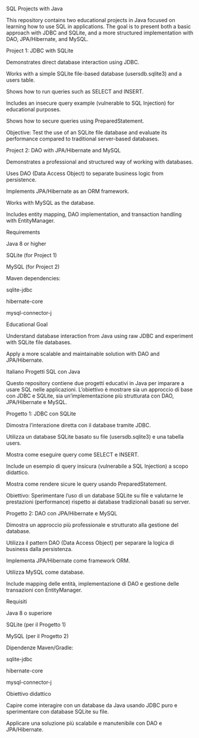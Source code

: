 SQL Projects with Java

This repository contains two educational projects in Java focused on learning how to use SQL in applications.
The goal is to present both a basic approach with JDBC and SQLite, and a more structured implementation with DAO, JPA/Hibernate, and MySQL.

Project 1: JDBC with SQLite

Demonstrates direct database interaction using JDBC.

Works with a simple SQLite file-based database (usersdb.sqlite3) and a users table.

Shows how to run queries such as SELECT and INSERT.

Includes an insecure query example (vulnerable to SQL Injection) for educational purposes.

Shows how to secure queries using PreparedStatement.

Objective: Test the use of an SQLite file database and evaluate its performance compared to traditional server-based databases.

Project 2: DAO with JPA/Hibernate and MySQL

Demonstrates a professional and structured way of working with databases.

Uses DAO (Data Access Object) to separate business logic from persistence.

Implements JPA/Hibernate as an ORM framework.

Works with MySQL as the database.

Includes entity mapping, DAO implementation, and transaction handling with EntityManager.

Requirements

Java 8 or higher

SQLite (for Project 1)

MySQL (for Project 2)

Maven dependencies:

sqlite-jdbc

hibernate-core

mysql-connector-j

Educational Goal

Understand database interaction from Java using raw JDBC and experiment with SQLite file databases.

Apply a more scalable and maintainable solution with DAO and JPA/Hibernate.

Italiano
Progetti SQL con Java

Questo repository contiene due progetti educativi in Java per imparare a usare SQL nelle applicazioni.
L’obiettivo è mostrare sia un approccio di base con JDBC e SQLite, sia un’implementazione più strutturata con DAO, JPA/Hibernate e MySQL.

Progetto 1: JDBC con SQLite

Dimostra l’interazione diretta con il database tramite JDBC.

Utilizza un database SQLite basato su file (usersdb.sqlite3) e una tabella users.

Mostra come eseguire query come SELECT e INSERT.

Include un esempio di query insicura (vulnerabile a SQL Injection) a scopo didattico.

Mostra come rendere sicure le query usando PreparedStatement.

Obiettivo: Sperimentare l’uso di un database SQLite su file e valutarne le prestazioni (performance) rispetto ai database tradizionali basati su server.

Progetto 2: DAO con JPA/Hibernate e MySQL

Dimostra un approccio più professionale e strutturato alla gestione del database.

Utilizza il pattern DAO (Data Access Object) per separare la logica di business dalla persistenza.

Implementa JPA/Hibernate come framework ORM.

Utilizza MySQL come database.

Include mapping delle entità, implementazione di DAO e gestione delle transazioni con EntityManager.

Requisiti

Java 8 o superiore

SQLite (per il Progetto 1)

MySQL (per il Progetto 2)

Dipendenze Maven/Gradle:

sqlite-jdbc

hibernate-core

mysql-connector-j

Obiettivo didattico

Capire come interagire con un database da Java usando JDBC puro e sperimentare con database SQLite su file.

Applicare una soluzione più scalabile e manutenibile con DAO e JPA/Hibernate.
